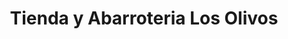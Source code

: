 ---
title: "Tienda y Abarroteria Los Olivos"
url: /fraijanes/tienda-y-abarroteria-los-olivos/
shop: Lebensmittel
---